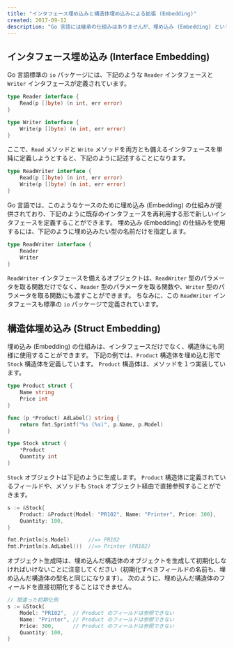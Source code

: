 ```yaml
---
title: "インタフェース埋め込みと構造体埋め込みによる拡張 (Embedding)"
created: 2017-09-12
description: "Go 言語には継承の仕組みはありませんが、埋め込み (Embedding) という仕組みによって型の拡張（結合）を行うことができます。"
---
```


インタフェース埋め込み (Interface Embedding)
----

Go 言語標準の `io` パッケージには、下記のような `Reader` インタフェースと `Writer` インタフェースが定義されています。

~~~ go
type Reader interface {
	Read(p []byte) (n int, err error)
}

type Writer interface {
	Write(p []byte) (n int, err error)
}
~~~

ここで、`Read` メソッドと `Write` メソッドを両方とも備えるインタフェースを単純に定義しようとすると、下記のように記述することになります。

~~~ go
type ReadWriter interface {
	Read(p []byte) (n int, err error)
	Write(p []byte) (n int, err error)
}
~~~

Go 言語では、このようなケースのために埋め込み (Embedding) の仕組みが提供されており、下記のように既存のインタフェースを再利用する形で新しいインタフェースを定義することができます。
埋め込み (Embedding) の仕組みを使用するには、下記のように埋め込みたい型の名前だけを指定します。

~~~ go
type ReadWriter interface {
	Reader
	Writer
}
~~~

`ReadWriter` インタフェースを備えるオブジェクトは、`ReadWriter` 型のパラメータを取る関数だけでなく、`Reader` 型のパラメータを取る関数や、`Writer` 型のパラメータを取る関数にも渡すことができます。
ちなみに、この `ReadWriter` インタフェースも標準の `io` パッケージで定義されています。


構造体埋め込み (Struct Embedding)
----

埋め込み (Embedding) の仕組みは、インタフェースだけでなく、構造体にも同様に使用することができます。
下記の例では、`Product` 構造体を埋め込む形で `Stock` 構造体を定義しています。
`Product` 構造体は、メソッドを１つ実装しています。

~~~ go
type Product struct {
	Name string
	Price int
}

func (p *Product) AdLabel() string {
	return fmt.Sprintf("%s (%s)", p.Name, p.Model)
}

type Stock struct {
	*Product
	Quantity int
}
~~~

`Stock` オブジェクトは下記のように生成します。
`Product` 構造体に定義されているフィールドや、メソッドも `Stock` オブジェクト経由で直接参照することができます。

~~~  go
s := &Stock{
	Product: &Product{Model: "PR102", Name: "Printer", Price: 300},
	Quantity: 100,
}

fmt.Println(s.Model)      //=> PR102
fmt.Println(s.AdLabel())  //=> Printer (PR102)
~~~

オブジェクト生成時は、埋め込んだ構造体のオブジェクトを生成して初期化しなければいけないことに注意してください（初期化すべきフィールドの名前も、埋め込んだ構造体の型名と同じになります）。
次のように、埋め込んだ構造体のフィールドを直接初期化することはできません。

~~~ go
// 間違った初期化例
s := &Stock{
	Model: "PR102",  // Product のフィールドは参照できない
	Name: "Printer", // Product のフィールドは参照できない
	Price: 300,      // Product のフィールドは参照できない
	Quantity: 100,
}
~~~

